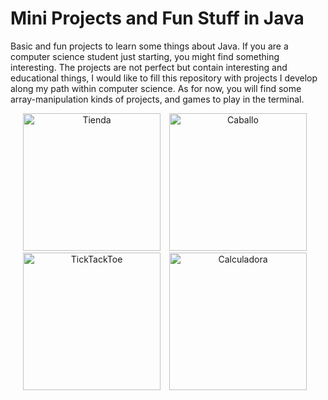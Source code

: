 # Mini Projects and Fun Stuff in Java

Basic and fun projects to learn some things about Java. If you are a computer science student just starting, you might find something interesting. The projects are not perfect but contain interesting and educational things, I would like to fill this repository with projects I develop along my path within computer science. As for now, you will find some array-manipulation kinds of projects, and games to play in the terminal.

<p align = "center">
<img alt="Tienda" width="220px" style="padding-right:10px;" src="https://cdn-icons-png.flaticon.com/512/776/776645.png"/>
<img alt="Caballo" width="220px" style="padding-right:10px;" src="https://images.vexels.com/media/users/3/143173/isolated/preview/b34a47b2a0e9d773aa199f7ae0f0a7ca-figura-de-ajedrez-caballero.png"/>
<img alt="TickTackToe" width="220px" style="padding-right:10px;" src="https://upload.wikimedia.org/wikipedia/commons/8/89/Jogo_da_velha_-_tic_tac_toe.png"/>  
<img alt="Calculadora" width="220px" style="padding-right:10px;" src="https://purepng.com/public/uploads/large/purepng.com-calculatorcalculatorportable-electroniccalculationselectronicssmall-deviceelectronic-calculator-1701528344267j9t54.png"/>
</p>
